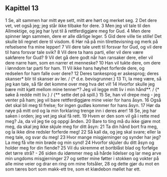 ## Kapittel 13

1 Se, alt sammen har mitt øye sett, mitt øre hørt og merket seg.
2 Det dere vet, vet også jeg; jeg står ikke tilbake for dere.
3 Men jeg vil tale til den Allmektige, og jeg har lyst til å rettferdiggjøre meg for Gud.
4 Men dere spinner løgn sammen, dere er alle dårlige leger.
5 Gid dere ville tie stille! Det skulle bli regnet dere til visdom.
6 Hør nå på min tilrettevisning og merk på refselsene fra mine lepper!
7 Vil dere tale urett til forsvar for Gud, og vil dere til hans forsvar tale svik?
8 Vil dere ta hans parti, eller vil dere være sakførere for Gud?
9 Vil det gå dere godt når han ransaker dere, eller vil dere narre ham, som en narrer et menneske?
10 Han vil tukte dere, om dere i lønndom tar parti for ham.
11 Vil ikke hans høyhet forferde dere, og redselen for ham falle over dere?
12 Deres tankesprog er askesprog; deres skanser* blir til skanser av ler. / {* d.e. bevisgrunner.}
13 Ti, la meg være, så jeg kan tale, så får det komme over meg hva det vil!
14 Hvorfor skulle jeg bære mitt kjøtt mellom mine tenner*? Jeg vil legge mitt liv i min hånd**. / {* søke å redde mitt liv.} / {** sette det på spill.}
15 Se, han vil drepe meg - jeg venter på ham; jeg vil bare rettferdiggjøre mine veier for hans åsyn.
16 Også det skal bli meg til frelse; for ingen gudløs kommer for hans åsyn.
17 Hør da nøye på mitt ord og la min forklaring trenge inn i deres ører!
18 Se, jeg har saken i orden; jeg vet jeg skal få rett.
19 Hvem er den som vil gå i rette med meg? Ja, da vil jeg tie og oppgi ånden.
20 Bare to ting må du ikke gjøre mot meg, da skal jeg ikke skjule meg for ditt åsyn:
21 Ta din hånd bort fra meg, og la ikke dine redsler forferde meg!
22 Så kall da, og jeg skal svare; eller la meg tale, og svar du meg!
23 Hvor mange misgjerninger og synder har jeg? La meg få vite min brøde og min synd!
24 Hvorfor skjuler du ditt åsyn og holder meg for din fiende?
25 Vil du skremme et bortblåst blad og forfølge det tørre strå? -
26 siden du idømmer meg så hårde lidelser og lar meg arve min ungdoms misgjerninger
27 og setter mine føtter i stokken og vokter på alle mine veier og drar en ring om mine fotsåler,
28 og dette gjør du mot en som tæres bort som makk-ett tre, som et klædebon møllet har ett.
